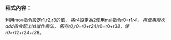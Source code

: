 ### 程式內容：
利用mov指令設定r1,r2,r3的值，
將r4設定為2使用mul指令r0=r1*r4，
再使用兩次add指令配上lsl當作乘法，
回存r0,r0=r0+r2*4/r0=r0+r3*8，使r0=r1*2+r2*4+r3*8。

